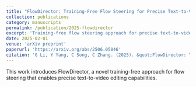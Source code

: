 ```yaml
---
title: "FlowDirector: Training-Free Flow Steering for Precise Text-to-Video Editing"
collection: publications
category: manuscripts
permalink: /publication/2025-flowdirector
excerpt: 'Training-free flow steering approach for precise text-to-video editing applications.'
date: 2025-02-01
venue: 'arXiv preprint'
paperurl: 'https://arxiv.org/abs/2506.05046'
citation: 'G Li, Y Yang, C Song, C Zhang. (2025). &quot;FlowDirector: Training-Free Flow Steering for Precise Text-to-Video Editing.&quot; <i>arXiv preprint arXiv:2506.05046</i>.'
---
```


This work introduces FlowDirector, a novel training-free approach for flow steering that enables precise text-to-video editing capabilities.

